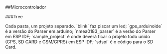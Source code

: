 ##Microcontrolador

###Tree

Cada pasta, um projeto separado. ´blink´ faz piscar um led; ´gps_arduinoide´ é a versão do Parser em arduino; ´nmea0183_parser´ é a verão do Parser em ESP IDF; ´sample_project´ é onde deverá ficar o projeto todo unido (GPS, SD CARD e GSM/GPRS) em ESP IDF; ´sdspi´ é o código para o SD Card.